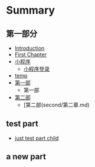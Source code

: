 # Summary

## 第一部分

* [Introduction](README.md)
* [First Chapter](chapter1.md)
* [小程序](xiao-cheng-xu.md)
  * [小程序登录](///小程序/小程序登录.md)
* [temp](temp.md)
* [第一部](first/第一步序言.md)
  * 第一部
* [第二部](second/第二部序言.md)
  * \[第二部\(second/第二章.md\)

## test part

* [just test part child](just-test-part-child.md)

## a new part

